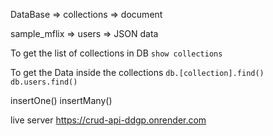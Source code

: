 DataBase => collections => document

sample_mflix => users => JSON data

To get the list of collections in DB
`show collections`

To get the Data inside the collections
`db.[collection].find()`
`db.users.find()`

insertOne()
insertMany()

live server
https://crud-api-ddgp.onrender.com
